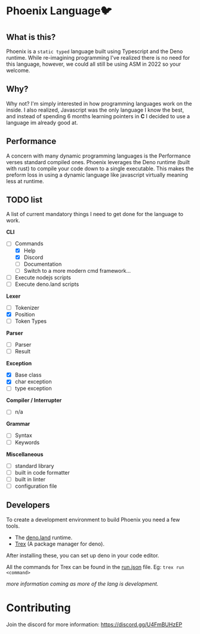 # Phoenix Language🐦

## What is this?

Phoenix is a `static typed` language built using Typescript and the Deno runtime. While re-imagining programming
I've realized there is no need for this language, however, we could all still be using ASM in 2022 so your welcome.

## Why?

Why not? I'm simply interested in how programming languages work on the inside. I also realized,
Javascript was the only language I know the best, and instead of spending 6 months learning pointers
in **C** I decided to use a language im already good at.

## Performance

A concern with many dynamic programming languages is the Performance verses standard compiled ones.
Phoenix leverages the Deno runtime (built with rust) to compile your code down to a single executable.
This makes the preform loss in using a dynamic language like javascript virtually meaning less at
runtime.

## TODO list

A list of current mandatory things I need to get done for the language to work.

**CLI**

- [ ] Commands
  - [x] Help
  - [x] Discord
  - [ ] Documentation
  - [ ] Switch to a more modern cmd framework...
- [ ] Execute nodejs scripts
- [ ] Execute deno.land scripts

**Lexer**

- [ ] Tokenizer
- [x] Position
- [ ] Token Types

**Parser**

- [ ] Parser
- [ ] Result

**Exception**

- [x] Base class
- [x] char exception
- [ ] type exception

**Compiler / Interrupter**

- [ ] n/a

**Grammar**

- [ ] Syntax
- [ ] Keywords

**Miscellaneous**

- [ ] standard library
- [ ] built in code formatter
- [ ] built in linter
- [ ] configuration file

## Developers

To create a development environment to build Phoenix you need a few tools.

- The [deno.land](https://deno.land/) runtime.
- [Trex](https://github.com/crewdevio/Trex) (A package manager for deno).

After installing these, you can set up deno in your code editor.

All the commands for Trex can be found in the [run.json](./run.json) file. Eg: `trex run <command>`

_more information coming as more of the lang is development._

# Contributing

Join the discord for more information: https://discord.gg/U4FmBUHzEP
